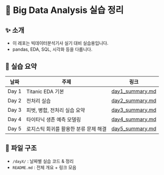 # 🧠 Big Data Analysis 실습 정리

## ✨ 소개

- 이 레포는 빅데이터분석기사 실기 대비 실습용입니다.
- pandas, EDA, SQL, 시각화 등을 다룹니다.

## 📆 실습 요약

| 날짜  | 주제                                  | 링크                                      |
| ----- | ------------------------------------- | ----------------------------------------- |
| Day 1 | Titanic EDA 기본                      | [day1_summary.md](./day1/day1_summary.md) |
| Day 2 | 전처리 실습                           | [day2_summary.md](./day2/day2_summary.md) |
| Day 3 | 피벗, 병합, 전처리 실습 요약          | [day3_summary.md](./day3/day3_summary.md) |
| Day 4 | 타이타닉 생존 예측 모델링             | [day4_summary.md](./day4/day4_summary.md) |
| Day 5 | 로지스틱 회귀를 활용한 분류 문제 해결 | [day5_summary.md](./day5/day5_summary.md) |

## 📁 파일 구조

- `/dayX/` : 날짜별 실습 코드 & 정리
- `README.md` : 전체 개요 + 링크 모음
